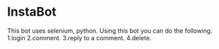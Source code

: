 # InstaBot
This bot uses selenium, python.
Using this bot you can do the following. 
1.login
2.comment.
3.reply to a comment.
4.delete. 
